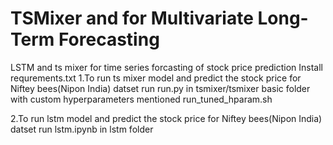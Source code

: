 # TSMixer and for Multivariate Long-Term Forecasting
LSTM and ts mixer for time series forcasting of stock price prediction
Install requrements.txt
1.To run ts mixer model and predict the stock price for Niftey bees(Nipon India) datset run run.py in tsmixer/tsmixer basic folder with  custom hyperparameters mentioned run_tuned_hparam.sh


2.To run lstm model and predict the stock price for Niftey bees(Nipon India) datset run lstm.ipynb in lstm folder

